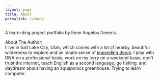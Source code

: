 ```yaml
---
layout: page
title: About
permalink: /about/
---
```


A learn-ding project portfolio by Emm Angelos Deneris. 

About The Author:
<br/> I live in Salt Lake City, Utah, which comes with a lot of nearby, beautiful wilderness to explore and an innate sense of [impending doom][impendingdoom]. I play with DNA on a professional basis, work on my lorry on a weekend basis, don't trust the internet, teach English as a second language, go fishing, and daydream about having an aquaponics greenhouse. Trying to learn computer. 



[impendingdoom]: https://www.google.com/search?q=wasatch+fault+earthquake&oq=wasatch+fault+earthquake&aqs=chrome.0.69i59j0l4j69i60.2943j0j9&sourceid=chrome&ie=UTF-8
